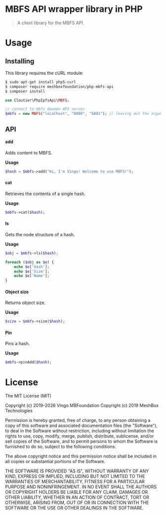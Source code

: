 MBFS API wrapper library in PHP
======================================

> A client library for the MBFS API.

# Usage

## Installing

This library requires the cURL module:

```bash
$ sudo apt-get install php5-curl
$ composer require meshboxfoundation/php-mbfs-api
$ composer install
```

```PHP
use Cloutier\PhpIpfsApi\MBFS;

// connect to mbfs daemon API server
$mbfs = new MBFS("localhost", "8080", "5001"); // leaving out the arguments will default to these values

```


## API


#### add

Adds content to MBFS.

**Usage**
```PHP
$hash = $mbfs->add("Hi, I'm Vingo! Welcome to use MBFS!");
```



#### cat

Retrieves the contents of a single hash.

**Usage**
```PHP
$mbfs->cat($hash);
```

#### ls
Gets the node structure of a hash.

**Usage**
```PHP
$obj = $mbfs->ls($hash);

foreach ($obj as $e) {
	echo $e['Hash'];
	echo $e['Size'];
	echo $e['Name'];
}
```


#### Object size

Returns object size.

**Usage**
```PHP
$size = $mbfs->size($hash);
```

#### Pin

Pins a hash.

**Usage**
```PHP
$mbfs->pinAdd($hash);
```

# License

The MIT License (MIT)

Copyright (c) 2019-2026 Vingo MBFoundation
Copyright (c) 2019 MeshBox Technologies

Permission is hereby granted, free of charge, to any person obtaining a copy of this software and associated documentation files (the "Software"), to deal in the Software without restriction, including without limitation the rights to use, copy, modify, merge, publish, distribute, sublicense, and/or sell copies of the Software, and to permit persons to whom the Software is furnished to do so, subject to the following conditions:

The above copyright notice and this permission notice shall be included in all copies or substantial portions of the Software.

THE SOFTWARE IS PROVIDED "AS IS", WITHOUT WARRANTY OF ANY KIND, EXPRESS OR IMPLIED, INCLUDING BUT NOT LIMITED TO THE WARRANTIES OF MERCHANTABILITY, FITNESS FOR A PARTICULAR PURPOSE AND NONINFRINGEMENT. IN NO EVENT SHALL THE AUTHORS OR COPYRIGHT HOLDERS BE LIABLE FOR ANY CLAIM, DAMAGES OR OTHER LIABILITY, WHETHER IN AN ACTION OF CONTRACT, TORT OR OTHERWISE, ARISING FROM, OUT OF OR IN CONNECTION WITH THE SOFTWARE OR THE USE OR OTHER DEALINGS IN THE SOFTWARE.
